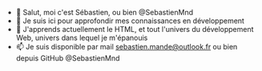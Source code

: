 - 👋 Salut, moi c'est Sébastien, ou bien @SebastienMnd
- 👀 Je suis ici pour approfondir mes connaissances en développement
- 🌱 J'apprends actuellement le HTML, et tout l'univers du développement Web, univers dans lequel je m'épanouis
- 📫 Je suis disponible par mail sebastien.mande@outlook.fr ou bien depuis GitHub @SebastienMnd
